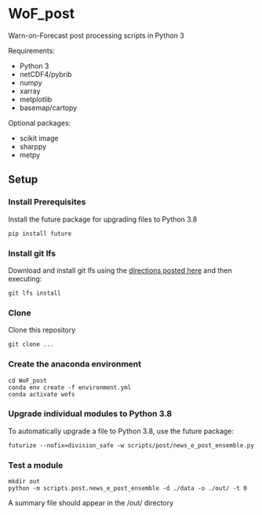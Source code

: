 # WoF_post
Warn-on-Forecast post processing scripts in Python 3

Requirements:

  - Python 3
  - netCDF4/pybrib
  - numpy
  - xarray
  - metplotlib
  - basemap/cartopy
  
Optional packages:

  - scikit image
  - sharppy
  - metpy

## Setup

### Install Prerequisites
Install the future package for upgrading files to Python 3.8
```
pip install future
```

### Install git lfs
Download and install git lfs using the [directions posted here](https://help.github.com/en/github/managing-large-files/installing-git-large-file-storage) and then executing:
```
git lfs install
```

### Clone 
Clone this repository
```
git clone ...
```

### Create the anaconda environment
```
cd WoF_post
conda env create -f environment.yml
conda activate wofs
```

### Upgrade individual modules to Python 3.8
To automatically upgrade a file to Python 3.8, use the future package:
```
futurize --nofix=division_safe -w scripts/post/news_e_post_ensemble.py
```

### Test a module
```
mkdir out
python -m scripts.post.news_e_post_ensemble -d ./data -o ./out/ -t 0
```
A summary file should appear in the /out/ directory
